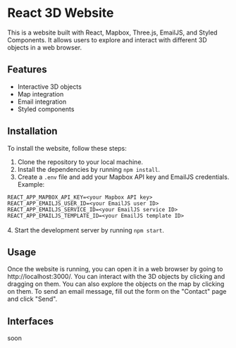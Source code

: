 # React 3D Website

This is a website built with React, Mapbox, Three.js, EmailJS, and Styled Components. It allows users to explore and interact with different 3D objects in a web browser.

## Features

- Interactive 3D objects
- Map integration
- Email integration
- Styled components

## Installation

To install the website, follow these steps:

1. Clone the repository to your local machine.
2. Install the dependencies by running `npm install`.
3. Create a `.env` file and add your Mapbox API key and EmailJS credentials. Example:

`REACT_APP_MAPBOX_API_KEY=<your Mapbox API key>` <br>
`REACT_APP_EMAILJS_USER_ID=<your EmailJS user ID>`<br>
`REACT_APP_EMAILJS_SERVICE_ID=<your EmailJS service ID>`<br>
`REACT_APP_EMAILJS_TEMPLATE_ID=<your EmailJS template ID>` <br>
<br>
4. Start the development server by running `npm start`.

## Usage

Once the website is running, you can open it in a web browser by going to http://localhost:3000/. You can interact with the 3D objects by clicking and dragging on them. You can also explore the objects on the map by clicking on them. To send an email message, fill out the form on the "Contact" page and click "Send".

## Interfaces
soon